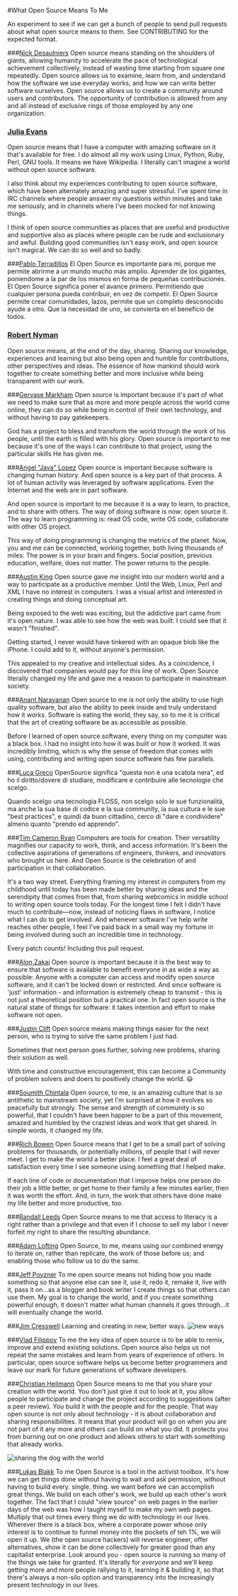 #What Open Source Means To Me

An experiment to see if we can get a bunch of people to send pull requests
about what open source means to them.  See CONTRIBUTING for the expected
format.

###[Nick Desaulniers](http://nickdesaulniers.github.io/about/)
Open source means standing on the shoulders of giants, allowing humanity to
accelerate the pace of technological achievement collectively, instead of
wasting time starting from square one repeatedly.  Open source allows us to
examine, learn from, and understand how the software we use everyday works, and
how we can write better software ourselves.  Open source allows us to create a
community around users and contributors.  The opportunity of contribution is
allowed from any and all instead of exclusive rings of those employed by any
one organization.

### [Julia Evans](http://jvns.ca)

Open source means that I have a computer with amazing software on it that's
available for free. I do almost all my work using Linux, Python, Ruby, Perl,
GNU tools. It means we have Wikipedia. I literally can't imagine a world
without open source software.

I also think about my experiences contributing to open source software, which
have been alternately amazing and super stressful. I've spent time in IRC channels
where people answer my questions within minutes and take me seriously, and
in channels where I've been mocked for not knowing things.

I think of open source communities as places that are useful and productive and 
supportive also as places where people can be rude and exclusionary and awful.
Building good communities isn't easy work, and open source isn't magical. We
can do so well and so badly.

###[Pablo Terradillos](http://twitter.com/tehsis)
El Open Source es importante para mí, porque me permite abrirme a un mundo mucho más amplio.
Aprender de los gigantes, poniendome a la par de los mismos en forma de pequeñas contribuciones.
El Open Source significa poner el avance primero. Permitiendo que cualquier persona pueda contribuir, en vez de competir.
El Open Source permite crear comunidades, lazos, permite que un completo desconocido ayude a otro. Que la necesidad de uno,
se convierta en el beneficio de todos.

### [Robert Nyman](http://robertnyman.com/)

Open source means, at the end of the day, sharing. Sharing our knowledge, experiences and learning but also being open and humble for contributions, other perspectives and ideas. The essence of how mankind should work together to create something better and more inclusive while being transparent with our work.

###[Gervase Markham](http://www.gerv.net/)
Open source is important because it's part of what we need to make sure that
as more and more people across the world come online, they can do so while
being in control of their own technology, and without having to pay
gatekeepers.

God has a project to bless and transform the world through the work of his
people, until the earth is filled with his glory. Open source is important to
me because it's one of the ways I can contribute to that project, using the
particular skills He has given me.

###[Angel "Java" Lopez](http://twitter.com/ajlopez)
Open source is important because software is changing human history. And open source is a key part of that process.
A lot of human activity was leveraged by software applications. Even the Internet and the web are in part software.

And open source is important to me because it is a way to learn, to practice, and to share with others. The way of doing
software is now: open source it. The way to learn programming is: read OS code, write OS code, collaborate with other OS project.

This way of doing programming is changing the metrics of the planet. Now, you and me can be connected, working together,
both living thousands of miles. The power is in your brain and fingers. Social position, previous education, welfare, does not matter. The power returns to the people.

###[Austin King](http://ozten.com)
Open source gave me insight into our modern world and a way to participate as a
productive member. Until the Web, Linux, Perl and XML I have no interest in computers.
I was a visual artist and interested in creating things and doing conceptual art.

Being exposed to the web was exciting, but the addictive part came from it's open
nature. I was able to see how the web was built. I could see that it wasn't
"finished".

Getting started, I never would have tinkered with an opaque blob like the iPhone.
I could add to it, without anyone's permission.

This appealed to my creative and intellectual sides. As a coincidence, I discovered
that companies would pay for this line of work. Open Source literally changed my life and gave me
a reason to participate in mainstream society.

###[Anant Narayanan](http://kix.in)
Open source to me is not only the ability to use high quality software, but also
the ability to peek inside and truly understand how it works. Software is eating the world, they say,
so to me it is critical that the art of creating software be as accessible as possible.

Before I learned of open source software, every thing on my computer was a black box. I had no
insight into how it was built or how it worked. It was incredibly limiting, which is why the
sense of freedom that comes with using, contributing and writing open source software has few parallels.

###[Luca Greco](http://github.com/rpl)
OpenSource significa "questa non è una scatola nera", ed ho il diritto/dovere di studiare, modificare e contribuire alle tecnologie che scelgo.

Quando scelgo una tecnologia FLOSS, non scelgo solo le sue funzionalità, ma anche la sua base di codice e la sua community, la sua cultura e le sue "best practices", e quindi da buon cittadino, cerco di "dare e condividere" almeno quanto "prendo ed apprendo".

###[Tim Cameron Ryan](http://timryan.org/)
Computers are tools for creation. Their versatility magnifies our capacity to work, think, and access information. It's been the collective aspirations of generations of engineers, thinkers, and innovators who brought us here. And Open Source is the celebration of and participation in that collaboration.

It's a two way street. Everything framing my interest in computers from my childhood until today has been made better by sharing ideas and the serendipity that comes from that, from sharing webcomics in middle school to writing open source tools today. For the longest time I felt I didn't have much to contribute&mdash;now, instead of noticing flaws in software, I notice what I can do to get involved. And whenever software I've help write reaches other people, I feel I've paid back in a small way my fortune in being involved during such an incredible time in technology.

Every patch counts! Including this pull request.

###[Alon Zakai](http://twitter.com/kripken)
Open source is important because it is the best way to ensure that software is available to benefit everyone in as wide a way as possible: Anyone with a computer can access and modify open source software, and it can't be locked down or restricted. And since software is 'just' information - and information is extremely cheap to transmit - this is not just a theoretical position but a practical one. In fact open source is the natural state of things for software: it takes intention and effort to make software not open.

###[Justin Clift](http://github.com/justinclift)
Open source means making things easier for the next person, who is
trying to solve the same problem I just had.

Sometimes that next person goes further, solving new problems,
sharing their solution as well.

With time and constructive encouragement, this can become a Community
of problem solvers and doers to positively change the world. :smiley:

###[Soumith Chintala](http://github.com/soumith)
Open source, to me, is an amazing culture that is so antithetic to mainstream society, yet I'm surprised at how it evolves so peacefully but strongly. The sense and strength of community is so powerful, that I couldn't have been happier to be a part of this movement, amazed and humbled by the craziest ideas and work that get shared. In simple words, it changed my life. 

###[Rich Bowen](http://rcbowen.com/)
Open Source means that I get to be a small part of solving problems for thousands, or potentially millions, of people that I will never meet. I get to make the world a better place. I feel a great deal of satisfaction every time I see someone using something that I helped make.

If each line of code or documentation that I improve helps one person do their job a little better, or get home to their family a few minutes earlier, then it was worth the effort. And, in turn, the work that others have done make my life better and more productive, too.

###[Randall Leeds](http://bleeds.info/)
Open Source means to me that access to literacy is a right rather than a privilege and that even if I choose to sell my labor I never forfeit my right to share the resulting abundance.

###[Adam Lofting](http://adamlofting.com)
Open Source, to me, means using our combined energy to iterate on, rather than replicate, the work of those before us; and enabling those who follow us to do the same.

###[Jeff Poyzner](http://risebird.tumblr.com/)
To me open source means not hiding how you made something so that anyone else can see it, use it, redo it, remake it, live with it, pass it on...as a blogger and book writer I create things so that others can use them. My goal is to change the world, and if you create something powerful enough, it doesn't matter what human channels it goes through...it will eventually change the world.

###[Jim Cresswell](http://twitter.com/JimCresswell)
Learning and creating in new, better ways.
![new ways](/images/einstein.jpg)

###[Vlad Filippov](http://vf.io/)
To me the key idea of open source is to be able to remix, improve and extend existing solutions.
Open source also helps us not repeat the same mistakes and learn from years of experience of others.
In particular, open source software helps us become better programmers and leave our mark for future generations of software developers.

###[Christian Heilmann](http://christianheilmann.com)
Open Source means to me that you share your creation with the world. You don't just give it out to look at it, you allow people to participate and change the project according to suggestions (after a peer review). You build it with the people and for the people. That way open source is not only about technology - it is about collaboration and sharing responsibilities. It means that your product will go on when you are not part of it any more and others can build on what you did. It protects you from burning out on one product and allows others to start with something that already works.

![sharing the dog with the world](/images/dog.jpg "Yes, you may pet me while I wait for my human")

###[Lukas Blakk](http://lukasblakk.com)
To me Open Source is a tool in the activist toolbox.  It's how we can get things done without having to wait and ask permission, without having to build every. single. thing. we want before we can accomplish great things. We build on each other's work, we build up each other's work together.  The fact that I could "view source" on web pages in the earlier days of the web was how I taught myself to make my own web pages.  Multiply that out times every thing we do with technology in our lives.  Wherever there is a black box, where a corporate power whose only interest is to continue to funnel money into the pockets of teh 1%, we will open it up. We (the open source hackers) will reverse engineer, offer alternatives, show it can be done collectively for greater good than any capitalist enterprise.  Look around you - open source is running so many of the things we take for granted.  It's literally for *everyone* and we'll keep getting more and more people rallying to it, learning it & building it, so that there's always a non-silo option and transparency into the increasingly present technology in our lives.
